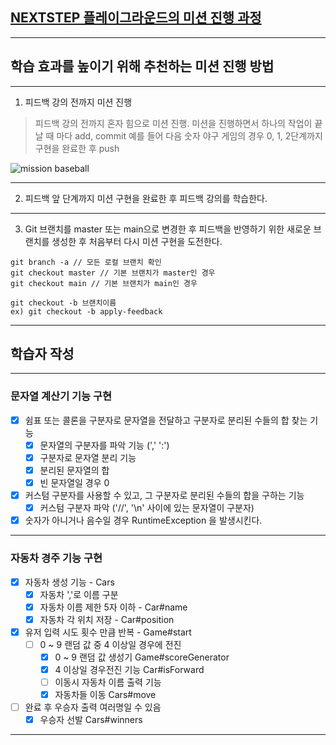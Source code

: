 ## [NEXTSTEP 플레이그라운드의 미션 진행 과정](https://github.com/next-step/nextstep-docs/blob/master/playground/README.md)

---
## 학습 효과를 높이기 위해 추천하는 미션 진행 방법

---
1. 피드백 강의 전까지 미션 진행 
> 피드백 강의 전까지 혼자 힘으로 미션 진행. 미션을 진행하면서 하나의 작업이 끝날 때 마다 add, commit
> 예를 들어 다음 숫자 야구 게임의 경우 0, 1, 2단계까지 구현을 완료한 후 push

![mission baseball](https://raw.githubusercontent.com/next-step/nextstep-docs/master/playground/images/mission_baseball.png)

---
2. 피드백 앞 단계까지 미션 구현을 완료한 후 피드백 강의를 학습한다.

---
3. Git 브랜치를 master 또는 main으로 변경한 후 피드백을 반영하기 위한 새로운 브랜치를 생성한 후 처음부터 다시 미션 구현을 도전한다.

```
git branch -a // 모든 로컬 브랜치 확인
git checkout master // 기본 브랜치가 master인 경우
git checkout main // 기본 브랜치가 main인 경우

git checkout -b 브랜치이름
ex) git checkout -b apply-feedback
```
--- 
## 학습자 작성

---
### 문자열 계산기 기능 구현
-[x] 쉼표 또는 콜론을 구분자로 문자열을 전달하고 구분자로 분리된 수들의 합 찾는 기능
    -[x] 문자열의 구분자를 파악 기능 (',' ':')
    -[x] 구분자로 문자열 분리 기능
    -[x] 분리된 문자열의 합
    -[x] 빈 문자열일 경우 0
  
-[x] 커스텀 구분자를 사용할 수 있고, 그 구분자로 분리된 수들의 합을 구하는 기능
    -[x] 커스텀 구분자 파악 ('//', '\n' 사이에 있는 문자열이 구분자)
  
-[x] 숫자가 아니거나 음수일 경우 RuntimeException 을 발생시킨다.
---
### 자동차 경주 기능 구현
-[x] 자동차 생성 기능 - Cars
  - [x] 자동차 ','로 이름 구분
  - [x] 자동차 이름 제한 5자 이하 - Car#name
  - [x] 자동차 각 위치 저장 - Car#position
- [x] 유저 입력 시도 횟수 만큼 반복 - Game#start
  -[ ] 0 ~ 9 랜덤 값 중 4 이상일 경우에 전진
    -[x] 0 ~ 9 랜덤 값 생성기 Game#scoreGenerator
    -[x] 4 이상일 경우전진 기능 Car#isForward
    -[ ] 이동시 자동차 이름 출력 기능
    -[x] 자동차들 이동 Cars#move 
    
-[ ] 완료 후 우승자 출력 여러명일 수 있음
  -[x] 우승자 선발 Cars#winners

---